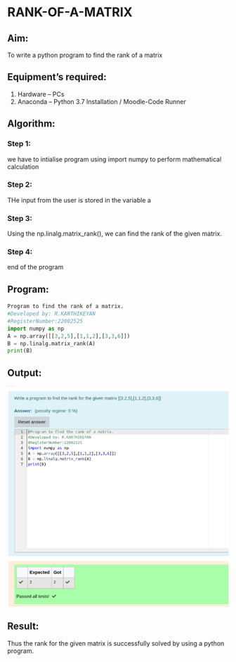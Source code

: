 # RANK-OF-A-MATRIX
## Aim:
To write a python program to find the rank of a matrix
## Equipment’s required:
1. 	Hardware – PCs
2. 	Anaconda – Python 3.7 Installation / Moodle-Code Runner
## Algorithm:
### Step 1: 
we have to intialise program using import numpy to perform mathematical calculation
### Step 2: 
THe input from the user is stored in the variable a
### Step 3: 
Using the np.linalg.matrix_rank(), we can find the rank of the given matrix.
### Step 4: 
end of the program
## Program:
```python
Program to find the rank of a matrix.
#Developed by: R.KARTHIKEYAN
#RegisterNumber:22002525
import numpy as np
A = np.array([[3,2,5],[1,1,2],[3,3,6]])
B = np.linalg.matrix_rank(A)
print(B)

```
## Output:
![](./rank.png)
## Result:
Thus the rank for the given matrix is successfully solved by  using a python program.

